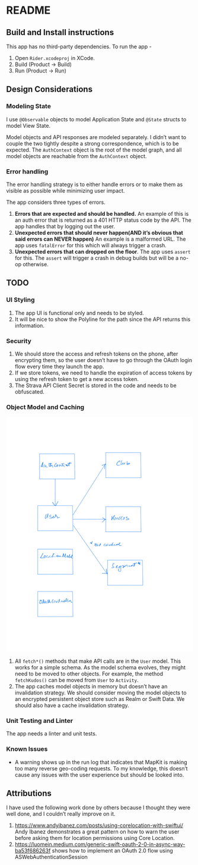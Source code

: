 # README
## Build and Install instructions
This app has no third-party dependencies. To run the app -
1. Open `Rider.xcodeproj` in  XCode.
2. Build (Product -> Build)
3. Run (Product -> Run)

## Design Considerations
### Modeling State
I use `@Observable` objects to model Application State and `@State` structs to model View State. 

Model objects and API responses are modeled separately. I didn’t want to couple the two tightly despite a strong correspondence, which is to be expected. The `AuthContext` object is the root of the model graph, and all model objects are reachable from the `AuthContext` object. 

### Error handling
The error handling strategy is to either handle errors or to make them as visible as possible while minimizing user impact.  

The app considers three types of errors. 
1. **Errors that are expected and should be handled.** An example of this is an auth error that is returned as a 401 HTTP status code by the API. The app handles that by logging out the user.
2. **Unexpected errors that should never happen(AND it’s obvious that said errors can NEVER happen)** An example is a malformed URL. The app uses `fatalError` for this which will always trigger a crash.
2. **Unexpected errors that can dropped on the floor**. The app uses `assert` for this. The `assert` will trigger a crash in debug builds but will be a no-op otherwise. 
## TODO
### UI Styling
1. The app UI is functional only and needs to be styled. 
2. It will be nice to show the Polyline for the path since the API returns this information.

### Security
1. We should store the access and refresh tokens on the phone, after encrypting them, so the user doesn’t have to go through the OAuth login flow every time they launch the app.
2. If we store tokens, we need to handle the expiration of access tokens by using the refresh token to get a new access token.
3. The Strava API Client Secret is stored in the code and needs to be obfuscated. 
### Object Model and Caching

![](./Rider.jpg)   

1. All `fetch*()` methods that make API calls are in the `User` model. This works for a simple schema. As the model schema evolves, they might need to be moved to other objects. For example, the method `fetchKudos()` can be moved from `User` to `Activity`. 
1. The app caches model objects in memory but doesn’t have an invalidation strategy. We should consider moving the model objects to an encrypted persistent object store such as Realm or Swift Data. We should also have a cache invalidation strategy.

### Unit Testing and Linter
The app needs a linter and unit tests.   

### Known Issues

- A warning shows up in the run log that indicates that MapKit is making too many reverse geo-coding requests. To my knowledge, this doesn’t cause any issues with the user experience but should be looked into. 

## Attributions
I have used the following work done by others because I thought they were well done, and I couldn’t really improve on it. 

1. https://www.andyibanez.com/posts/using-corelocation-with-swiftui/ Andy Ibanez demonstrates a great pattern on how to warn the user before asking them for location permissions using Core Location.
2. https://luomein.medium.com/generic-swift-oauth-2-0-in-async-way-ba53f686263f shows how to implement an OAuth 2.0 flow using ASWebAuthenticationSession


